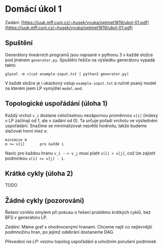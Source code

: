 Domácí úkol 1
=============

Zadání: [https://iuuk.mff.cuni.cz/~husek/vyuka/optmet1819/ukol-01.pdf](https://iuuk.mff.cuni.cz/~husek/vyuka/optmet1819/ukol-01.pdf)


Spuštění
--------

Generátory lineárních programů jsou napsané v pythonu 3 v každé složce pod jménem `generator.py`. Spuštění řešiče na výsledku generátoru vypadá takto:

    glpsol -m <(cat example-input.txt | python3 generator.py)

V každé složce je i ukázkový vstup `example-input.txt` a ručně psaný model na kterém jsem LP vymýšlel `model.mod`.


Topologické uspořádání (úloha 1)
--------------------------------

Každý vrchol `v_i` dostane celočíselnou nezápornou proměnnou `x[i]` (indexy v LP začínají od 1, ale v zadání od 0). Ta určuje pořadí vrcholu ve výsledném uspořádání. Snažíme se minimalizovat největší hodnotu, takže budeme slačovat horní mez `m`:

    minimize m
    m >= x[i]       pro každé i

Navíc pro každou hranu `v_i --> v_j` musí platit `x[i] < x[j]`, což lze zajistit podmínkou `x[i] <= x[j] - 1`.


Krátké cykly (úloha 2)
----------------------

TODO


Žádné cykly (pozorování)
------------------------


Řešení vzniklo omylem při pokusu o řešení problému krátkých cyklů, bez BFS v generátoru LP.

*Zadání:* Máme graf s ohodnocenými hranami. Chceme najít co nejlevnější podmnožinu hran, po jejímž odebrání dostaneme DAG.

*Převedení na LP:* vezmu topolog uspořádání a umožním porušení podmínek
